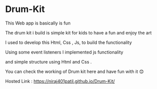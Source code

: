 # Drum-Kit

This Web app is basically is fun 

The drum kit i build is simple kit for kids to have a fun and enjoy the art

I used to develop this Html, Css , Js, to build the functionality

Using some event listeners I implemented js functionality

and simple structure using Html and Css .


You can check the working of Drum kit here and have fun with it 😊

Hosted Link : https://niraj401patil.github.io/Drum-Kit/
